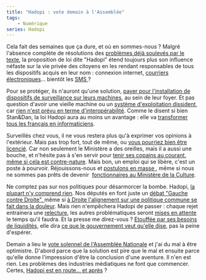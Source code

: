 ```yaml
---
title: "Hadopi : vote demain à l'Assemblée"
tags:
    - Numérique
series: Hadopi
---
```


Cela fait des semaines que ça dure, et où en sommes-nous&nbsp;? Malgré l'absence
complète de résolutions des
[problèmes déjà soulevés par le texte](http://stanetdam.com/2009/04/29/les-points-sensibles-de-la-loi-hadopi/),
la proposition de loi dite "Hadopi" étend toujours plus son influence néfaste
sur la vie privée des citoyens en les rendant responsables de tous les
dispositifs acquis en leur nom&nbsp;: connexion internet,
[courriers électroniques](http://blog.lefigaro.fr/hightech/2009/04/hadopi-faudra-t-il-aussi-surve.html)…
bientôt les
[SMS ](http://www.lemonde.fr/societe/article/2009/05/04/garde-a-vue-pour-avoir-recu-un-sms-tendancieux_1188469_3224.html)?

Pour se protéger, ils n'auront qu'une solution,
[payer pour l'installation de dispositifs de surveillance sur leurs machines](http://web.archive.org/web/20140213090123///standblog.org/blog/post/2009/05/08/Hadopi-%3A-les-mouchards-sont-confirm%C3%A9s),
au sein de leur foyer. Et pas question d'avoir une vieille machine ou un
[système d'exploitation dissident](https://fr.wikipedia.org/wiki/Linux), car
[rien n'est prévu en terme d'interopérabilité](http://www.nextinpact.com/archive/50750-hadopi-logiciel-securisation-interoperable-payant.htm).
Comme le disent si bien Stan&amp;Dan, la loi Hadopi aura au moins un
avantage&nbsp;: elle va
[transformer tous les français en informaticiens](http://stanetdam.com/2009/04/28/standam-vous-expliquent-hadopi-en-6-minutes-chrono-video/).

Surveillés chez vous, il ne vous restera plus qu'à exprimer vos opinions à
l'extérieur. Mais pas trop fort, tout de même, ou
[vous pourriez bien être licencié](https://fr.news.yahoo.com/). Car non
seulement le Ministère a des oreilles, mais il a aussi une bouche, et n'hésite
pas à s'en servir pour
[tenir ses copains au courant, même si cela est contre-nature](http://www.authueil.org/?2009/05/07/1321-probleme-de-porosite).
Mais bon, un emploi qui se libère, c'est un poste à pourvoir. Réjouissons-nous
et [postulons en masse ](http://zzz.rezo.net/Lettre-de-motivation.html), même si
nous ne sommes pas prêts de
devenir  [fonctionnaires au Ministère de la Culture](http://www.lemonde.fr/technologies/article/2009/05/11/licenciement-d-un-cadre-de-tf1-albanel-suspend-un-de-ses-collaborateurs_1191291_651865.html).

Ne comptez pas sur nos politiques pour désarmorcer la bombe.
Hadopi, [la plupart n'y comprend rien](http://www.dailymotion.com/swf/x94ta5). Nos
députés en font juste un
[débat "Gauche contre Droite", ](http://www.authueil.org/?2009/04/30/1316-spirale-infernale)même
si
[à Droite l'alignement sur une politique commune se fait dans la douleur](http://lexpansion.lexpress.fr/high-tech/les-deputes-ump-leses-pendant-les-debats-sur-l-hadopi_757403.html).
Mais rien n'empêchera Hadopi de passer&nbsp;: chaque rejet entrainera une
[relecture](http://tempsreel.nouvelobs.com/), les autres problématiques seront
[mises en attente](http://rue89.nouvelobs.com/2009/04/13/lump-ecarte-une-loi-sur-linceste-pour-faire-revoter-hadopi)
le temps qu'il faudra. Et la presse me direz-vous&nbsp;?
[Etouffée par ses besoins de liquidités](http://www.slate.fr/story/4871/le-jour-o%C3%B9-sarkozy-achet%C3%A9-la-presse),
elle
dira [ce que le gouvernement veut qu'elle dise](http://www.authueil.org/?2009/05/11/1322-simple-suspension),
pas la peine d'espérer.

Demain a lieu le
[vote solennel de l'Assemblée Nationale](http://www.laquadrature.net/fr/hadopithon-24-heures-pour-faire-entendre-sa-voix)
et j'ai du mal à être optimistre. D'abord parce que la solution est pire que le
mal et ensuite parce qu'elle donne l'impression d'être la conclusion d'une
aventure. Il n'en est rien. Les problèmes des industries médiatiques ne font que
commencer. Certes,
[Hadopi est en route… et après](http://owni.fr/2009/04/30/hadopi-et-ha-pres-les-industries-culturelle-face-a-leur-responsabilite-citoyenne/)&nbsp;?
